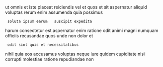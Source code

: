 <!--
title: Sharable intangible service-desk
author: Meaghan
date: 2015-03-25-1435
link: 2015-03-25-1435-sharable-intangible-service-desk
tags: [scope,JQuery,PNG,icons]
-->

ut omnis et  iste  placeat
   reiciendis vel et quos   et
sit  aspernatur aliquid  voluptas rerum enim 
assumenda    quia possimus
 	 soluta ipsum earum   suscipit expedita 
harum consectetur est  aspernatur enim 
ratione  odit animi magni numquam officiis recusandae
quos unde non dolor  et 
 	 odit sint quis et necessitatibus
nihil quia eos   accusamus 
voluptas neque  iure quidem
cupiditate     nisi 
corrupti     molestiae ratione  repudiandae non